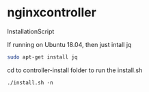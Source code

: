 # nginxcontroller
InstallationScript

If running on Ubuntu 18.04, then just intall jq
```bash
sudo apt-get install jq
```
cd to controller-install folder to run the install.sh

```
./install.sh -n
```
